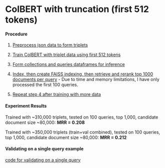 # ColBERT with truncation (first 512 tokens) 

#### Procedure  
1. [Preprocess json data to form triplets](https://github.com/puzzlecollector/patent_similarity_experiments/blob/main/colbert_truncation/form_claims_triplets.ipynb)

2. [Train ColBERT with triplet data using first 512 tokens](https://github.com/puzzlecollector/patent_similarity_experiments/blob/main/colbert_truncation/train_truncation.ipynb) 

3. [Form collections and queries dataframes for inference](https://github.com/puzzlecollector/patent_similarity_experiments/blob/main/colbert_truncation/form_collections_and_queries.ipynb)

4. [Index, then create FAISS indexing, then retrieve and rerank top 1000 documents per query](https://github.com/puzzlecollector/patent_similarity_experiments/blob/main/colbert_truncation/inference_truncation.ipynb) - Due to time and memory limitations, I have only processed the first 100 queries.  

5. [Repeat step 4 after training with more data](https://github.com/puzzlecollector/patent_similarity_experiments/blob/main/colbert_truncation/inference_train_val_combined.ipynb) 






#### Experiment Results  
Trained with ~310,000 triplets, tested on 100 queries, top 1,000, candidate document size ~80,000: **MRR = 0.208**

Trained with ~350,000 triplets (train+val combined), tested on 100 queries, top 1,000, candidate document size ~80,000: **MRR = 0.212** 







#### Validating on a single query example 
[code for validating on a single query](https://github.com/puzzlecollector/patent_similarity_experiments/blob/main/colbert_truncation/single_query_score_calculation_example.ipynb) 


